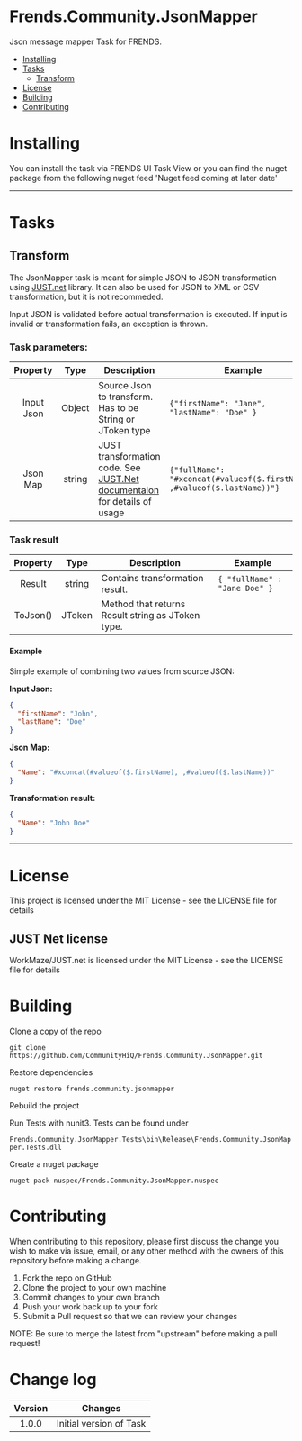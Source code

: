 # Frends.Community.JsonMapper
Json message mapper Task for FRENDS.

- [Installing](#installing)
- [Tasks](#tasks)
    - [Transform](#transform)
- [License](#license)
- [Building](#building)
- [Contributing](#contributing)

Installing
==========

You can install the task via FRENDS UI Task View or you can find the nuget package from the following nuget feed 'Nuget feed coming at later date'

___

Tasks
=====

## Transform

The JsonMapper task is meant for simple JSON to JSON transformation using [JUST.net](https://github.com/WorkMaze/JUST.net#just) library. 
It can also be used for JSON to XML or CSV transformation, but it is not recommeded.

Input JSON is validated before actual transformation is executed. If input is invalid or transformation fails, an exception is thrown.


### Task parameters:

| Property     | Type	    | Description    | Example        |
|:------------:|:----------:|----------------|----------------|
| Input Json | Object | Source Json to transform. Has to be String or JToken type | `{"firstName": "Jane", "lastName": "Doe" }` |
| Json Map | string | JUST transformation code. See [JUST.Net documentaion](https://github.com/WorkMaze/JUST.net#just) for details of usage | `{"fullName": "#xconcat(#valueof($.firstName), ,#valueof($.lastName))"}` |

### Task result

| Property     | Type	    | Description    | Example        |
|:------------:|:----------:|----------------|----------------|
| Result | string | Contains transformation result. | `{ "fullName" : "Jane Doe" }` |
| ToJson() | JToken | Method that returns Result string as JToken type. | |

#### Example

Simple example of combining two values from source JSON:

**Input Json:**
```json
{
  "firstName": "John",
  "lastName": "Doe"
}
```
**Json Map:**
```json
{
  "Name": "#xconcat(#valueof($.firstName), ,#valueof($.lastName))"
}
```

**Transformation result:**
```json
{
  "Name": "John Doe"
}
```

___

License
=======
This project is licensed under the MIT License - see the LICENSE file for details

JUST Net license
--------------
WorkMaze/JUST.net is licensed under the MIT License - see the LICENSE file for details

Building
========

Clone a copy of the repo

`git clone https://github.com/CommunityHiQ/Frends.Community.JsonMapper.git`

Restore dependencies

`nuget restore frends.community.jsonmapper`

Rebuild the project

Run Tests with nunit3. Tests can be found under

`Frends.Community.JsonMapper.Tests\bin\Release\Frends.Community.JsonMapper.Tests.dll`

Create a nuget package

`nuget pack nuspec/Frends.Community.JsonMapper.nuspec`

Contributing
============
When contributing to this repository, please first discuss the change you wish to make via issue, email, or any other method with the owners of this repository before making a change.

1. Fork the repo on GitHub
2. Clone the project to your own machine
3. Commit changes to your own branch
4. Push your work back up to your fork
5. Submit a Pull request so that we can review your changes

NOTE: Be sure to merge the latest from "upstream" before making a pull request!

Change log
==========

| Version     | Changes	   |
|:-----------:|:----------:|
| 1.0.0 | Initial version of Task |